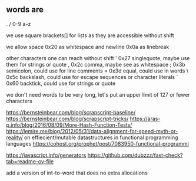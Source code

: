 words are
-
.
/
0-9
a-z

we use square brackets[] for lists as they are accessible without shift

we allow space 0x20 as whitespace and newline 0x0a as linebreak

other characters one can reach without shift
' 0x27 singlequote, maybe use them for strings or quote
, 0x2c comma, maybe see as whitespace
; 0x3b semicolon, could use for line comments
= 0x3d equal, could use in words
\ 0x5c backslash, could use for escape sequences or character literals
` 0x60 backtick, could use for strings or quote

we don't need words to be very long, let's put an upper limit of 127 or fewer characters

https://bernsteinbear.com/blog/scrapscript-baseline/
https://bernsteinbear.com/blog/scrapscript-tricks/
https://aras-p.info/blog/2016/08/09/More-Hash-Function-Tests/
https://lemire.me/blog/2012/05/31/data-alignment-for-speed-myth-or-reality/
on effiecient/mutable datastructures in functional programming languages
https://cohost.org/prophet/post/7083950-functional-programmi

https://javascript.info/generators
https://github.com/dubzzz/fast-check?tab=readme-ov-file

add a version of int-to-word that does no extra allocations
